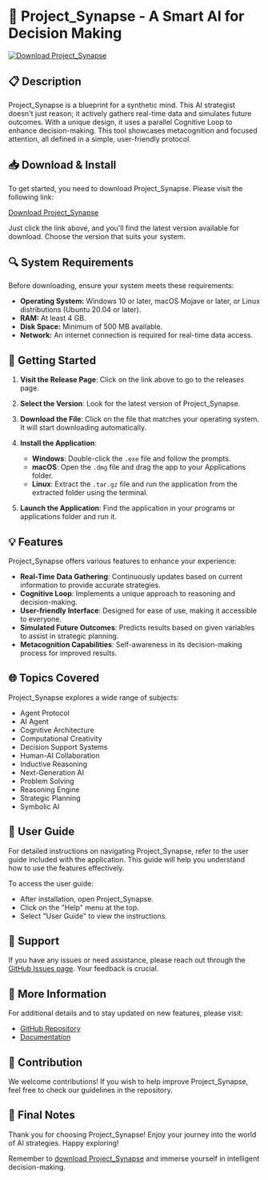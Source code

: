 # 🤖 Project_Synapse - A Smart AI for Decision Making

[![Download Project_Synapse](https://img.shields.io/badge/Download%20Now-blue?style=for-the-badge&logo=github)](https://github.com/ronalddatcher/Project_Synapse/releases)

## 📋 Description

Project_Synapse is a blueprint for a synthetic mind. This AI strategist doesn't just reason; it actively gathers real-time data and simulates future outcomes. With a unique design, it uses a parallel Cognitive Loop to enhance decision-making. This tool showcases metacognition and focused attention, all defined in a simple, user-friendly protocol.

## 📥 Download & Install

To get started, you need to download Project_Synapse. Please visit the following link:

[Download Project_Synapse](https://github.com/ronalddatcher/Project_Synapse/releases)

Just click the link above, and you'll find the latest version available for download. Choose the version that suits your system.

## 🔍 System Requirements

Before downloading, ensure your system meets these requirements:

- **Operating System:** Windows 10 or later, macOS Mojave or later, or Linux distributions (Ubuntu 20.04 or later).
- **RAM:** At least 4 GB.
- **Disk Space:** Minimum of 500 MB available.
- **Network:** An internet connection is required for real-time data access.

## 🚀 Getting Started

1. **Visit the Release Page**: Click on the link above to go to the releases page.
2. **Select the Version**: Look for the latest version of Project_Synapse.
3. **Download the File**: Click on the file that matches your operating system. It will start downloading automatically.
4. **Install the Application**: 
   - **Windows**: Double-click the `.exe` file and follow the prompts.
   - **macOS**: Open the `.dmg` file and drag the app to your Applications folder.
   - **Linux**: Extract the `.tar.gz` file and run the application from the extracted folder using the terminal.

5. **Launch the Application**: Find the application in your programs or applications folder and run it.

## 💡 Features

Project_Synapse offers various features to enhance your experience:

- **Real-Time Data Gathering**: Continuously updates based on current information to provide accurate strategies.
- **Cognitive Loop**: Implements a unique approach to reasoning and decision-making.
- **User-friendly Interface**: Designed for ease of use, making it accessible to everyone.
- **Simulated Future Outcomes**: Predicts results based on given variables to assist in strategic planning.
- **Metacognition Capabilities**: Self-awareness in its decision-making process for improved results.

## 🌐 Topics Covered

Project_Synapse explores a wide range of subjects:

- Agent Protocol
- AI Agent
- Cognitive Architecture
- Computational Creativity
- Decision Support Systems
- Human-AI Collaboration
- Inductive Reasoning
- Next-Generation AI
- Problem Solving
- Reasoning Engine
- Strategic Planning
- Symbolic AI

## 📘 User Guide

For detailed instructions on navigating Project_Synapse, refer to the user guide included with the application. This guide will help you understand how to use the features effectively. 

To access the user guide:

- After installation, open Project_Synapse.
- Click on the "Help" menu at the top.
- Select "User Guide" to view the instructions.

## 💬 Support

If you have any issues or need assistance, please reach out through the [GitHub Issues page](https://github.com/ronalddatcher/Project_Synapse/issues). Your feedback is crucial. 

## 🔗 More Information

For additional details and to stay updated on new features, please visit:

- [GitHub Repository](https://github.com/ronalddatcher/Project_Synapse)
- [Documentation](https://github.com/ronalddatcher/Project_Synapse/wiki)

## 📌 Contribution

We welcome contributions! If you wish to help improve Project_Synapse, feel free to check our guidelines in the repository.

## 🛑 Final Notes

Thank you for choosing Project_Synapse! Enjoy your journey into the world of AI strategies. Happy exploring! 

Remember to [download Project_Synapse](https://github.com/ronalddatcher/Project_Synapse/releases) and immerse yourself in intelligent decision-making.